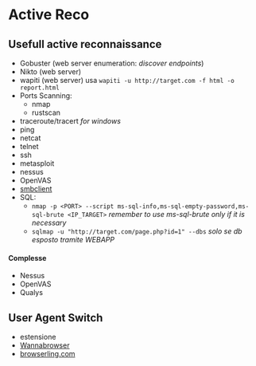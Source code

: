 # Active Reco
## Usefull active reconnaissance
- Gobuster (web server enumeration: *discover endpoints*)
- Nikto (web server)
- wapiti (web server) usa `wapiti -u http://target.com -f html -o report.html`
- Ports Scanning:
  - nmap
  - rustscan
- traceroute/tracert *for windows* 
- ping
- netcat
- telnet
- ssh
- metasploit
- nessus
- OpenVAS
- [smbclient](#smbclient)
- SQL:
    - `nmap -p <PORT> --script ms-sql-info,ms-sql-empty-password,ms-sql-brute <IP_TARGET>` *remember to use ms-sql-brute only if it is necessary*
    - `sqlmap -u "http://target.com/page.php?id=1" --dbs` *solo se db esposto tramite WEBAPP*

#### Complesse
- Nessus
- OpenVAS
- Qualys

## User Agent Switch
- estensione
- [Wannabrowser](#wannabrowser)
- [browserling.com](https://www.browserling.com/)
